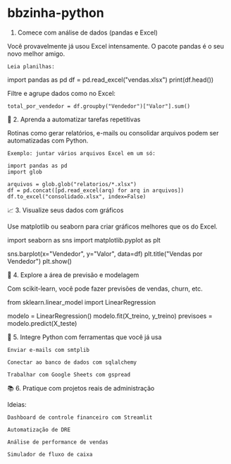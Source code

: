# bbzinha-python

1. Comece com análise de dados (pandas e Excel)

Você provavelmente já usou Excel intensamente. O pacote pandas é o seu novo melhor amigo.

    Leia planilhas:

import pandas as pd
df = pd.read_excel("vendas.xlsx")
print(df.head())

Filtre e agrupe dados como no Excel:

    total_por_vendedor = df.groupby("Vendedor")["Valor"].sum()

🧮 2. Aprenda a automatizar tarefas repetitivas

Rotinas como gerar relatórios, e-mails ou consolidar arquivos podem ser automatizadas com Python.

    Exemplo: juntar vários arquivos Excel em um só:

    import pandas as pd
    import glob

    arquivos = glob.glob("relatorios/*.xlsx")
    df = pd.concat([pd.read_excel(arq) for arq in arquivos])
    df.to_excel("consolidado.xlsx", index=False)

📈 3. Visualize seus dados com gráficos

Use matplotlib ou seaborn para criar gráficos melhores que os do Excel.

import seaborn as sns
import matplotlib.pyplot as plt

sns.barplot(x="Vendedor", y="Valor", data=df)
plt.title("Vendas por Vendedor")
plt.show()

🧠 4. Explore a área de previsão e modelagem

Com scikit-learn, você pode fazer previsões de vendas, churn, etc.

from sklearn.linear_model import LinearRegression

modelo = LinearRegression()
modelo.fit(X_treino, y_treino)
previsoes = modelo.predict(X_teste)

🤖 5. Integre Python com ferramentas que você já usa

    Enviar e-mails com smtplib

    Conectar ao banco de dados com sqlalchemy

    Trabalhar com Google Sheets com gspread

📚 6. Pratique com projetos reais de administração

Ideias:

    Dashboard de controle financeiro com Streamlit

    Automatização de DRE

    Análise de performance de vendas

    Simulador de fluxo de caixa

